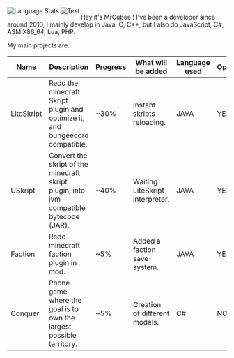 <img align="left" alt="Language Stats" src="https://github-readme-stats.anuraghazra1.vercel.app/api/top-langs/?username=MrCubee&show_icons=true&theme=dark" />

<img align="left" alt="Test" src="https://eliott.belinguier.fr/"/>

Hey it's MrCubee ! I've been a developer since around 2010, I mainly develop in Java, C, C++, but I also do JavaScript, C#, ASM X86_64, Lua, PHP.


My main projects are:

| Name | Description | Progress | What will be added | Language used | OpenSource |
|------|-------------|----------|--------------------|---------------|------------|
| LiteSkript | Redo the minecraft Skript plugin and optimize it, and bungeecord compatible. | ~30% | Instant skripts reloading. | JAVA | YES |
| USkript | Convert the skript of the minecraft skript plugin, into jvm compatible bytecode (JAR). | ~40% | Waiting LiteSkript interpreter. | JAVA | YES |
| Faction | Redo minecraft faction plugin in mod. | ~5% | Added a faction save system. | JAVA | YES |
| Conquer | Phone game where the goal is to own the largest possible territory. | ~5% | Creation of different models. | C# | NO |
